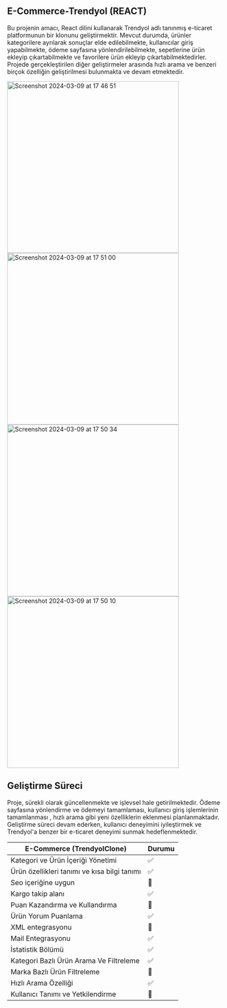 ## E-Commerce-Trendyol (REACT)
Bu projenin amacı, React dilini kullanarak Trendyol adlı tanınmış e-ticaret platformunun bir klonunu geliştirmektir. Mevcut durumda, ürünler kategorilere ayrılarak sonuçlar elde edilebilmekte, kullanıcılar giriş yapabilmekte, ödeme sayfasına yönlendirilebilmekte, sepetlerine ürün ekleyip çıkartabilmekte ve favorilere ürün ekleyip çıkartabilmektedirler. Projede gerçekleştirilen diğer geliştirmeler arasında hızlı arama ve benzeri birçok özelliğin geliştirilmesi bulunmakta ve devam etmektedir.

<img width="400" alt="Screenshot 2024-03-09 at 17 46 51" src="https://github.com/uekrem/E-Commerce-Trendyol/assets/110349452/870f25a0-cb8c-40a4-9376-1f9b9112839b">
<img width="400" alt="Screenshot 2024-03-09 at 17 51 00" src="https://github.com/uekrem/E-Commerce-Trendyol/assets/110349452/d3aa9b5c-3e36-4812-b3be-5652d9684ae1">
<img width="400" alt="Screenshot 2024-03-09 at 17 50 34" src="https://github.com/uekrem/E-Commerce-Trendyol/assets/110349452/83552e0f-98bb-4a48-927d-5be351aa4f5e">
<img width="400" alt="Screenshot 2024-03-09 at 17 50 10" src="https://github.com/uekrem/E-Commerce-Trendyol/assets/110349452/fbab3419-83fb-4ce4-9355-f9fecd329df9">

## Geliştirme Süreci
Proje, sürekli olarak güncellenmekte ve işlevsel hale getirilmektedir. Ödeme sayfasına yönlendirme ve ödemeyi tamamlaması, kullanıcı giriş işlemlerinin tamamlanması , hızlı arama gibi yeni özelliklerin eklenmesi planlanmaktadır. Geliştirme süreci devam ederken, kullanıcı deneyimini iyileştirmek ve Trendyol'a benzer bir e-ticaret deneyimi sunmak hedeflenmektedir.


| E-Commerce (TrendyolClone)  | Durumu |
| -------------------------- | ------- |
| Kategori ve Ürün İçeriği Yönetimi |✅|
| Ürün özellikleri tanımı ve kısa bilgi tanımı |✅|
| Seo içeriğine uygun        |🔄|
| Kargo takip alanı          |✅|
| Puan Kazandırma ve Kullandırma |🔄|
| Ürün Yorum Puanlama        |✅|
| XML entegrasyonu           |🔄|
| Mail Entegrasyonu          |✅|
| İstatistik Bölümü          |✅|
| Kategori Bazlı Ürün Arama Ve Filtreleme |✅|
| Marka Bazlı Ürün Filtreleme |🔄|
| Hızlı Arama Özelliği       |✅|
| Kullanıcı Tanımı ve Yetkilendirme |🔄|
